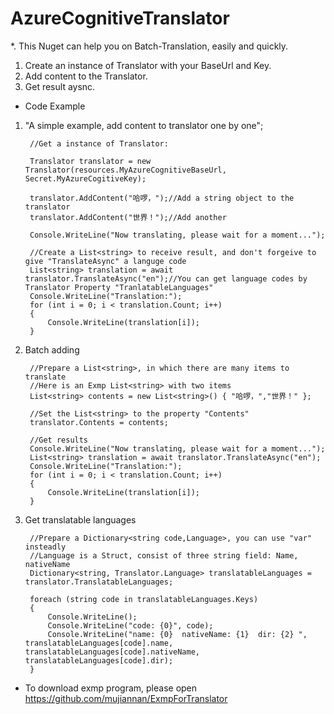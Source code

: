 # AzureCognitiveTranslator
*. This Nuget can help you on Batch-Translation, easily and quickly.
1. Create an instance of Translator with your BaseUrl and Key.
1. Add content to the Translator.
1. Get result aysnc.

* Code Example

1. "A simple example, add content to translator one by one";

        //Get a instance of Translator:

        Translator translator = new Translator(resources.MyAzureCognitiveBaseUrl, Secret.MyAzureCogitiveKey);

        translator.AddContent("哈啰，");//Add a string object to the translator
        translator.AddContent("世界！");//Add another

        Console.WriteLine("Now translating, please wait for a moment...");

        //Create a List<string> to receive result, and don't forgeive to give "TranslateAsync" a languge code
        List<string> translation = await translator.TranslateAsync("en");//You can get language codes by Translator Property "TranlatableLanguages"
        Console.WriteLine("Translation:");
        for (int i = 0; i < translation.Count; i++)
        {
            Console.WriteLine(translation[i]);
        }

1. Batch adding

        //Prepare a List<string>, in which there are many items to translate
        //Here is an Exmp List<string> with two items
        List<string> contents = new List<string>() { "哈啰，","世界！" };

        //Set the List<string> to the property "Contents"
        translator.Contents = contents;

        //Get results
        Console.WriteLine("Now translating, please wait for a moment...");
        List<string> translation = await translator.TranslateAsync("en");
        Console.WriteLine("Translation:");
        for (int i = 0; i < translation.Count; i++)
        {
            Console.WriteLine(translation[i]);
        }

1. Get translatable languages

        //Prepare a Dictionary<string code,Language>, you can use "var" insteadly
        //Language is a Struct, consist of three string field: Name, nativeName
        Dictionary<string, Translator.Language> translatableLanguages = translator.TranslatableLanguages;

        foreach (string code in translatableLanguages.Keys)
        {
            Console.WriteLine();
            Console.WriteLine("code: {0}", code);
            Console.WriteLine("name: {0}  nativeName: {1}  dir: {2} ", translatableLanguages[code].name, translatableLanguages[code].nativeName, translatableLanguages[code].dir);
        }

* To download exmp program, please open https://github.com/mujiannan/ExmpForTranslator

